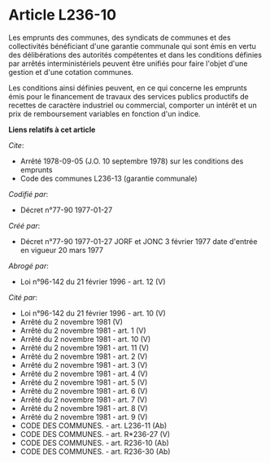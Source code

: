 # Article L236-10

Les emprunts des communes, des syndicats de communes et des collectivités bénéficiant d'une garantie communale qui sont émis
en vertu des délibérations des autorités compétentes et dans les conditions définies par arrêtés interministériels peuvent
être unifiés pour faire l'objet d'une gestion et d'une cotation communes. 

Les conditions ainsi définies peuvent, en ce qui concerne les emprunts émis pour le financement de travaux des services
publics productifs de recettes de caractère industriel ou commercial, comporter un intérêt et un prix de remboursement
variables en fonction d'un indice.

**Liens relatifs à cet article**

_Cite_:

  - Arrêté 1978-09-05 (J.O. 10 septembre 1978) sur les conditions des emprunts
  - Code des communes L236-13 (garantie communale)

_Codifié par_:

  - Décret n°77-90 1977-01-27

_Créé par_:

  - Décret n°77-90 1977-01-27 JORF et JONC 3 février 1977 date d'entrée en vigueur 20 mars 1977

_Abrogé par_:

  - Loi n°96-142 du 21 février 1996 - art. 12 (V)

_Cité par_:

  - Loi n°96-142 du 21 février 1996 - art. 10 (V)
  - Arrêté du 2 novembre 1981 (V)
  - Arrêté du 2 novembre 1981 - art. 1 (V)
  - Arrêté du 2 novembre 1981 - art. 10 (V)
  - Arrêté du 2 novembre 1981 - art. 11 (V)
  - Arrêté du 2 novembre 1981 - art. 2 (V)
  - Arrêté du 2 novembre 1981 - art. 3 (V)
  - Arrêté du 2 novembre 1981 - art. 4 (V)
  - Arrêté du 2 novembre 1981 - art. 5 (V)
  - Arrêté du 2 novembre 1981 - art. 6 (V)
  - Arrêté du 2 novembre 1981 - art. 7 (V)
  - Arrêté du 2 novembre 1981 - art. 8 (V)
  - Arrêté du 2 novembre 1981 - art. 9 (V)
  - CODE DES COMMUNES. - art. L236-11 (Ab)
  - CODE DES COMMUNES. - art. R*236-27 (V)
  - CODE DES COMMUNES. - art. R236-10 (Ab)
  - CODE DES COMMUNES. - art. R236-30 (Ab)
